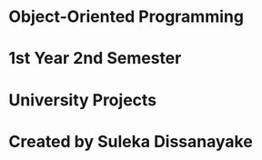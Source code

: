 # Object-Oriented Programming
# 1st Year 2nd Semester
# University Projects
# Created by Suleka Dissanayake
